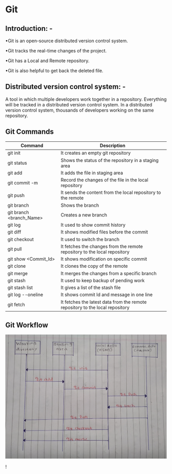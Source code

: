 # Git
## Introduction: -
•Git is an open-source distributed version control system.

•Git tracks the real-time changes of the project.

•Git has a Local and Remote repository.

•Git is also helpful to get back the deleted file.

## Distributed version control system: -
A tool in which multiple developers work together in a repository. Everything will be tracked in a distributed version control system. In a distributed version control system, thousands of developers working on the same repository.	

## Git Commands

|Command|	Description|
|---|---|
|git init|	It creates an empty git repository|
|git status	|Shows the status of the repository in a staging area|
|git add <filename>|	It adds the file in staging area|
|git commit -m|	Record the changes of the file in the local repository|
|git push |	It sends the content from the local repository to the remote|
|git branch	|Shows the branch|
|git branch <branch_Name>|	Creates a new branch|
|git log	|It used to show commit history|
|git diff	|It shows modified files before the commit|
|git checkout| 	It used to switch the branch|
|git pull |	It fetches the changes from the remote repository to the local repository|
|git show <Commit_Id>|	It shows modification on specific commit|
|git clone <url>| 	It clones the copy of the remote| repository to the local repository|
|git merge 	|It merges the changes from a specific branch|
|git stash 	|It used to keep backup of pending work|
|git stash list	|It gives a list of the stash file|
|git log --oneline|	It shows commit Id and message in one line|
|git fetch| 	It fetches the latest data from the remote repository to the local repository|

## Git Workflow
![](https://github.com/kb2897/kb28/blob/master/images/git%20workflow.jpg)

! [](https://github.com/kb2897/kb28/blob/master/images/git%20branch.jpg)

